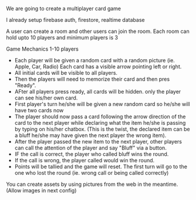 We are going to create a multiplayer card game

I already setup firebase auth, firestore, realtime database

A user can create a room and other users can join the room.
Each room can hold upto 10 players and minimum players is 3

Game Mechanics
1-10 players
- Each player will be given a random card with a random picture (ie. Apple, Car, Radio) Each card has a visible arrow pointing left or right.
- All initial cards will be visible to all players.
- Then the players will need to memorize their card and then pres "Ready".
- AFter all players press ready, all cards will be hidden. only the player can see his/her own card.
- First player's turn he/she will be given a new random card so he/she will have two cards now
- The player should now pass a card following the arrow direction of the card to the next player while declaring what the item he/she is passing by typing on his/her chatbox. (This is the twist, the declared item can be a bluff he/she may have given the next player the wrong item).
- After the player passed the new item to the next player, other players can call the attention of the player and say "Bluff" via a button.
- IF the call is correct, the player who called bluff wins the round.
- If the call is wrong, the player called would win the round.
- Points will be tallied and the game will reset. The first turn will go to the one who lost the round (ie. wrong call or being called correctly)


You can create assets by using pictures from the web in the meantime. (Allow images in next config)